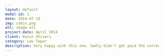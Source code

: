 ```yaml
---
layout: default
modal-id: 1
date: 2014-07-18
img: cabin.png
alt: image-alt
project-date: April 2014
client: Kevin Shivers
category: Low Taper
description: Very happy with this one. Sadly didn't get paid the correct amount.
---
```

